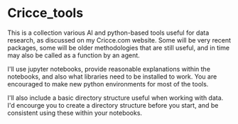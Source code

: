 # Cricce_tools
This is a collection various AI and python-based tools useful for data research, as discussed on my Cricce.com website.
Some will be very recent packages, some will be older methodologies that are still useful, and in time may also be called as a function by an agent.

I'll use jupyter notebooks, provide reasonable explanations within the notebooks, and also what libraries need to be installed to work. You are encouraged to make new python environments for most of the tools. 

I'll also include a basic directory structure useful when working with data. I'd encourge you to create a directory structure before you start, and be consistent using these within your notebooks. 
